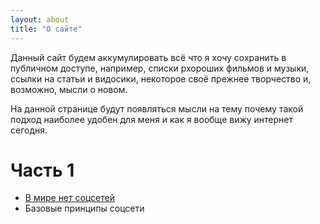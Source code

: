 ```yaml
---
layout: about
title: "О сайте"
---
```


Данный сайт будем аккумулировать всё что я хочу сохранить в публичном доступе, например, списки рхороших фильмов и музыки, ссылки на статьи и видосики, некоторое своё прежнее творчество и, возможно, мысли о новом.

На данной странице будут появляться мысли на тему почему такой подход наиболее удобен для меня и как я вообще вижу интернет сегодня.

# Часть 1

* [В мире нет соцсетей](/posts/соц_сети)
* Базовые принципы соцсети
